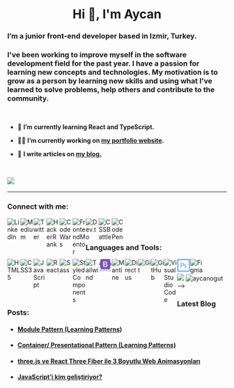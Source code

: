 <h1 align="center">Hi 👋, I'm Aycan</h1>
<h3 align="left">I’m a junior front-end developer based in Izmir, Turkey.</h3>
    
<h3 align="left">
I've been working to improve myself in the software development field for the past year. I have a passion for learning new concepts and technologies. My motivation is to grow as a person by learning new skills and using what I've learned to solve problems, help others and contribute to the community. 
</h3>

<br>

- 🌱 <b> I’m currently learning **React and TypeScript.**</b>

- 💅🏻 <b> I’m currently working on **[my portfolio website](https://www.github.com/aycanogut/portfolio-next).**</b>

- 📝 <b> I write articles on [my blog.](https://medium.com/@aycanogut)</b>

<br>

![](https://komarev.com/ghpvc/?username=aycanogut&color=lightgray)

<hr>

<h3 align="left">Connect with me:</h3>

<a href="https://linkedin.com/in/aycanogut" target="blank"><img align="left" alt="LinkedIn" width="30px" src="https://upload.wikimedia.org/wikipedia/commons/thumb/c/ca/LinkedIn_logo_initials.png/800px-LinkedIn_logo_initials.png"/></a>
<a href="https://medium.com/@aycanogut" target="blank"><img align="left" alt="Medium" width="30px" src="https://upload.wikimedia.org/wikipedia/commons/thumb/e/ec/Medium_logo_Monogram.svg/195px-Medium_logo_Monogram.svg.png"/>
<a href="https://twitter.com/bleedeleventh" target="blank"><img align="left" alt="Twitter" width="30px" src="https://www.iics.k12.tr/wp-content/uploads/2019/07/twitter-logo-png-twitter-logo.png"/></a>
<a href="https://www.hackerrank.com/aycanogut" target="blank"><img align="left" alt="HackerRank" width="30px" src="https://cdn3.iconfinder.com/data/icons/logos-and-brands-adobe/512/160_Hackerrank-512.png"/></a>
<a href="https://www.codewars.com/users/aycanogut" target="blank"><img align="left" alt="CodeWars" width="30px" src="https://docs.codewars.com/logo.svg"/></a>
<a href="https://www.frontendmentor.io/profile/aycanogut" target="blank"><img align="left" alt="FrontendMentor" width="30px" src="https://pbs.twimg.com/profile_images/1047378912819531776/jg7V1u54_400x400.jpg"/></a>
<a href="https://dev.to/bleedeleventh" target="blank"><img align="left" alt="Dev.to" width="30px" src="https://d2fltix0v2e0sb.cloudfront.net/dev-rainbow.png"/></a>
<a href="https://cssbattle.dev/player/aycanogut" target="blank"><img align="left" alt="CSSBattle" width="30px" src="https://ph-files.imgix.net/a8693137-6248-4845-b414-a8e348878ed1.png?auto=format"/></a>
<a href="https://codepen.io/aycanogutt" target="blank"><img align="left" alt="CodePen" width="30px" src="https://icon-library.com/images/codepen-icon/codepen-icon-26.jpg"/></a>
<br/><br/>

<h3 align="left">Languages and Tools:</h3>

<img align="left" alt="HTML5" width="30px" src="https://cdn.jsdelivr.net/gh/devicons/devicon/icons/html5/html5-original.svg"/>
<img align="left" alt="CSS3" width="30px" src="https://cdn.jsdelivr.net/gh/devicons/devicon/icons/css3/css3-original.svg" />
<img align="left" alt="JavaScript" width="30px" src="https://cdn.jsdelivr.net/gh/devicons/devicon/icons/javascript/javascript-original.svg" />
<img align="left" alt="React" width="30px" src="https://cdn.jsdelivr.net/gh/devicons/devicon/icons/react/react-original.svg" />
<img align="left" alt="Sass" width="30px" src="https://cdn.jsdelivr.net/gh/devicons/devicon/icons/sass/sass-original.svg" />
<img align="left" alt="Styled Components" width="30px" src="https://cdn.worldvectorlogo.com/logos/styled-components-1.svg" />
<img align="left" alt="Tailwind" width="30px" src="https://upload.wikimedia.org/wikipedia/commons/thumb/d/d5/Tailwind_CSS_Logo.svg/2048px-Tailwind_CSS_Logo.svg.png" />
<img align="left" alt="Bootstrap" width="30px" src="https://raw.githubusercontent.com/devicons/devicon/master/icons/bootstrap/bootstrap-plain-wordmark.svg" />
<img align="left" alt="Mantine" width="30px" src="https://avatars.githubusercontent.com/u/79146003?v=4&s=160" />
<img align="left" alt="Directus" width="30px" src="https://ia601808.us.archive.org/18/items/github.com-directus-directus_-_2021-01-27_23-35-33/cover.jpg" />
<img align="left" alt="Git" width="30px" src="https://cdn.jsdelivr.net/gh/devicons/devicon/icons/git/git-original.svg" />
<img align="left" alt="GitHub" width="30px" src="https://user-images.githubusercontent.com/3369400/139447912-e0f43f33-6d9f-45f8-be46-2df5bbc91289.png" />
<img align="left" alt="Visual Studio Code" width="30px" src="https://cdn.jsdelivr.net/gh/devicons/devicon/icons/vscode/vscode-original.svg" />
<img align="left" alt="Adobe Photoshop" width="30px" src="https://raw.githubusercontent.com/devicons/devicon/master/icons/photoshop/photoshop-line.svg" />
<img align="left" alt="Figma" width="30px" src="https://www.vectorlogo.zone/logos/figma/figma-icon.svg" />  
<br/><br/>
<!-- 
<h3 align="left">My Dev Statistics: </h3>

<p>  
<!-- GitHub Stats -->  
<img height="132em" src="https://github-readme-stats.vercel.app/api?username=aycanogut&&theme=darcula&show_icons=true&hide_border=true" />
<img height="132em"  src="https://github-readme-streak-stats.herokuapp.com/?user=aycanogut&theme=darcula" alt="aycanogut" />  
<br />
     -->  
<!-- <a href="https://app.daily.dev/bleedeleventh"><img src="https://github.com/aycanogut/aycanogut/blob/main/devcard.svg" width="300" alt="Aycan Ogut's Dev Card"/></a>
 -->

<h3 align="left">Latest Blog Posts:</h3>

- #### [Module Pattern (Learning Patterns)](https://aycanogut.medium.com/module-pattern-39a746287f5e)
- #### [Container/ Presentational Pattern (Learning Patterns)](https://aycanogut.medium.com/container-presentational-pattern-learning-patterns-5e8f9c4b1ce3)
- #### [three.js ve React Three Fiber ile 3 Boyutlu Web Animasyonları](https://medium.com/p/d1c1c17f2769)
- #### [JavaScript’i kim geliştiriyor?](https://medium.com/kodluyoruz/javascripti-kim-geli%C5%9Ftiriyor-4f3bee2b2a15)
